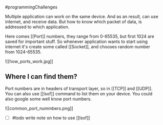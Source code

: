 #programmingChallenges 

Multiple application can work on the same device. And as an result, can use internet, and receive data. But how to know which packet of data, is addressed to which application.

Here comes [[Port]] numbers, they range from 0-65535, but first 1024 are saved for important stuff. So whenever application wants to start using internet it's create some called [[Socket]], and chooses random number from 1024-65535. 

![[how_ports_work.jpg]]

## Where I can find them?
Port numbers are in headers of transport layer, so in [[TCP]] and [[UDP]]. You can also use [[lsof]] command to list them on your device. You could also google some well know port numbers.

![[common_port_nummbers.png]]

- [ ] #todo write note on how to use [[lsof]]